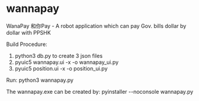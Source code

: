 # wannapay
WanaPay 和你Pay - A robot application which can pay Gov. bills dollar by dollar with PPSHK

Build Procedure:
1. python3 db.py
   to create 3 json files
2. pyuic5 wannapay.ui -x -o wannapay_ui.py
3. pyuic5 position.ui -x -o position_ui.py

Run:
python3 wannapay.py

The wannapay.exe can be created by:
pyinstaller --noconsole wannapay.py
